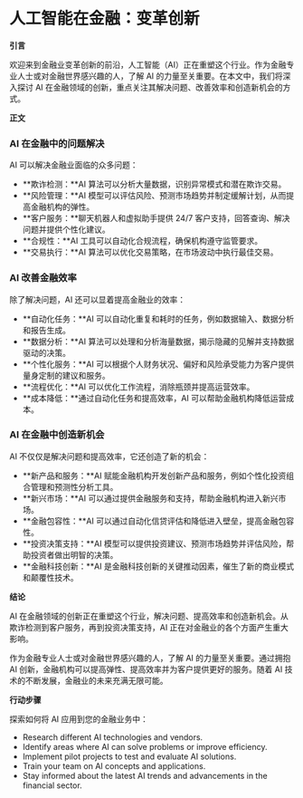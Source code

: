 # 人工智能在金融：变革创新

**引言**

欢迎来到金融业变革创新的前沿，人工智能（AI）正在重塑这个行业。作为金融专业人士或对金融世界感兴趣的人，了解 AI 的力量至关重要。在本文中，我们将深入探讨 AI 在金融领域的创新，重点关注其解决问题、改善效率和创造新机会的方式。

**正文**

### AI 在金融中的问题解决

AI 可以解决金融业面临的众多问题：

- **欺诈检测：**AI 算法可以分析大量数据，识别异常模式和潜在欺诈交易。
- **风险管理：**AI 模型可以评估风险、预测市场趋势并制定缓解计划，从而提高金融机构的弹性。
- **客户服务：**聊天机器人和虚拟助手提供 24/7 客户支持，回答查询、解决问题并提供个性化建议。
- **合规性：**AI 工具可以自动化合规流程，确保机构遵守监管要求。
- **交易执行：**AI 算法可以优化交易策略，在市场波动中执行最佳交易。

### AI 改善金融效率

除了解决问题，AI 还可以显着提高金融业的效率：

- **自动化任务：**AI 可以自动化重复和耗时的任务，例如数据输入、数据分析和报告生成。
- **数据分析：**AI 算法可以处理和分析海量数据，揭示隐藏的见解并支持数据驱动的决策。
- **个性化服务：**AI 可以根据个人财务状况、偏好和风险承受能力为客户提供量身定制的建议和服务。
- **流程优化：**AI 可以优化工作流程，消除瓶颈并提高运营效率。
- **成本降低：**通过自动化任务和提高效率，AI 可以帮助金融机构降低运营成本。

### AI 在金融中创造新机会

AI 不仅仅是解决问题和提高效率，它还创造了新的机会：

- **新产品和服务：**AI 赋能金融机构开发创新产品和服务，例如个性化投资组合管理和预测性分析工具。
- **新兴市场：**AI 可以通过提供金融服务和支持，帮助金融机构进入新兴市场。
- **金融包容性：**AI 可以通过自动化信贷评估和降低进入壁垒，提高金融包容性。
- **投资决策支持：**AI 模型可以提供投资建议、预测市场趋势并评估风险，帮助投资者做出明智的决策。
- **金融科技创新：**AI 是金融科技创新的关键推动因素，催生了新的商业模式和颠覆性技术。

**结论**

AI 在金融领域的创新正在重塑这个行业，解决问题、提高效率和创造新机会。从欺诈检测到客户服务，再到投资决策支持，AI 正在对金融业的各个方面产生重大影响。

作为金融专业人士或对金融世界感兴趣的人，了解 AI 的力量至关重要。通过拥抱 AI 创新，金融机构可以提高弹性、提高效率并为客户提供更好的服务。随着 AI 技术的不断发展，金融业的未来充满无限可能。

**行动步骤**

探索如何将 AI 应用到您的金融业务中：

- Research different AI technologies and vendors.
- Identify areas where AI can solve problems or improve efficiency.
- Implement pilot projects to test and evaluate AI solutions.
- Train your team on AI concepts and applications.
- Stay informed about the latest AI trends and advancements in the financial sector.

